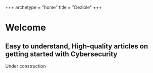 +++
archetype = "home"
title = "Dezible"
+++

# Welcome

## Easy to understand, High-quality articles on getting started with Cybersecurity

Under construction
